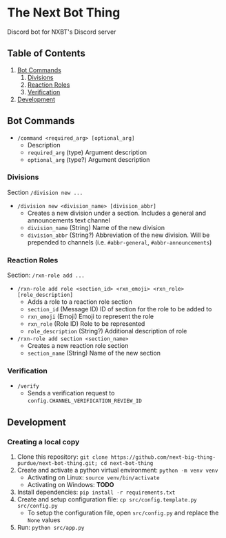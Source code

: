 # The Next Bot Thing
Discord bot for NXBT's Discord server

## Table of Contents
1. [Bot Commands](#bot-commands)
	1. [Divisions](#divisions)
	2. [Reaction Roles](#reaction-roles)
	3. [Verification](#verification)
2. [Development](#development)

## Bot Commands
 * `/command <required_arg> [optional_arg]`
	 * Description
	 * `required_arg` (type) Argument description
	 * `optional_arg` (type?) Argument description

### Divisions
Section `/division new ...`
 * `/division new <division_name> [division_abbr]`
	 * Creates a new division under a section. Includes a general and announcements text channel
	 * `division_name` (String) Name of the new division
	 * `division_abbr` (String?) Abbreviation of the new division. Will be prepended to channels (i.e. `#abbr-general`, `#abbr-announcements`)

### Reaction Roles
Section: `/rxn-role add ...`
 * `/rxn-role add role <section_id> <rxn_emoji> <rxn_role> [role_description]`
	 * Adds a role to a reaction role section
	 * `section_id` (Message ID) ID of section for the role to be added to
	 * `rxn_emoji` (Emoji) Emoji to represent the role
	 * `rxn_role` (Role ID) Role to be represented
	 * `role_description` (String?) Additional description of role
 * `/rxn-role add section <section_name>`
	 * Creates a new reaction role section
	 * `section_name` (String) Name of the new section

### Verification
 * `/verify`
	 * Sends a verification request to `config.CHANNEL_VERIFICATION_REVIEW_ID`

## Development

### Creating a local copy
1. Clone this repository: `git clone https://github.com/next-big-thing-purdue/next-bot-thing.git; cd next-bot-thing`
2. Create and activate a python virtual environment: `python -m venv venv`
	 * Activating on Linux: `source venv/bin/activate`
	 * Activating on Windows: **TODO**
3. Install dependencies: `pip install -r requirements.txt`
4. Create and setup configuration file: `cp src/config.template.py src/config.py`
	 * To setup the configuration file, open `src/config.py` and replace the `None` values
5. Run: `python src/app.py`